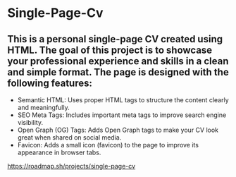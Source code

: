 # Single-Page-Cv

## This is a personal single-page CV created using HTML. The goal of this project is to showcase your professional experience and skills in a clean and simple format. The page is designed with the following features:

  -  Semantic HTML: Uses proper HTML tags to structure the content clearly and meaningfully.
  -  SEO Meta Tags: Includes important meta tags to improve search engine visibility.
  -  Open Graph (OG) Tags: Adds Open Graph tags to make your CV look great when shared on social media.
  -  Favicon: Adds a small icon (favicon) to the page to improve its appearance in browser tabs.

https://roadmap.sh/projects/single-page-cv
